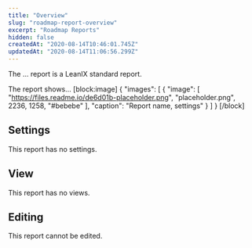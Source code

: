 ```yaml
---
title: "Overview"
slug: "roadmap-report-overview"
excerpt: "Roadmap Reports"
hidden: false
createdAt: "2020-08-14T10:46:01.745Z"
updatedAt: "2020-08-14T11:06:56.299Z"
---
```

The ... report is a LeanIX standard report.

The report shows... 
[block:image]
{
  "images": [
    {
      "image": [
        "https://files.readme.io/de6d01b-placeholder.png",
        "placeholder.png",
        2236,
        1258,
        "#bebebe"
      ],
      "caption": "Report name, settings"
    }
  ]
}
[/block]
## Settings

This report has no settings.

## View

This report has no views.

## Editing

This report cannot be edited.